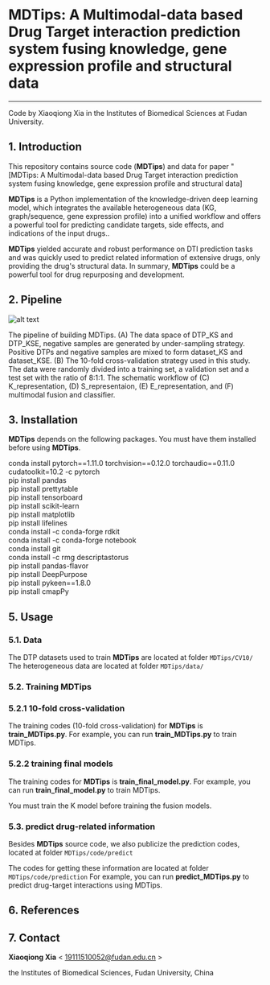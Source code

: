 # MDTips: A Multimodal-data based Drug Target interaction prediction system fusing knowledge, gene expression profile and structural data
-----------------------------------------------------------------
Code by Xiaoqiong Xia in the Institutes of Biomedical Sciences at Fudan University.

## 1. Introduction
This repository contains source code (**MDTips**) and data for paper "[MDTips: A Multimodal-data based Drug Target interaction prediction system fusing knowledge, gene expression profile and structural data]

**MDTips** is a Python implementation of the knowledge-driven deep learning model, which integrates the available heterogeneous data (KG, graph/sequence, gene expression profile) into a unified workflow and offers a powerful tool for predicting candidate targets, side effects, and indications of the input drugs..

**MDTips**  yielded accurate and robust performance on DTI prediction tasks and was quickly used to predict related information of extensive drugs, only providing the drug's structural data. In summary, **MDTips** could be a powerful tool for drug repurposing and development.

## 2. Pipeline

![alt text](docs/Figure1.jpg "Pipeline")

The pipeline of building MDTips. (A) The data space of DTP_KS and DTP_KSE, negative samples are generated by under-sampling strategy. Positive DTPs and negative samples are mixed to form dataset_KS and dataset_KSE. (B) The 10-fold cross-validation strategy used in this study. The data were randomly divided into a training set, a validation set and a test set with the ratio of 8:1:1. The schematic workflow of (C) K_representation, (D) S_representaion, (E) E_representation, and (F) multimodal fusion and classifier. 

## 3. Installation

**MDTips** depends on the following packages. You must have them installed before using **MDTips**.

conda install pytorch==1.11.0 torchvision==0.12.0 torchaudio==0.11.0 cudatoolkit=10.2 -c pytorch  
pip install pandas  
pip install prettytable  
pip install tensorboard  
pip install scikit-learn  
pip install matplotlib  
pip install lifelines  
conda install -c conda-forge rdkit  
conda install -c conda-forge notebook  
conda install git  
conda install -c rmg descriptastorus  
pip install pandas-flavor  
pip install DeepPurpose  
pip install pykeen==1.8.0  
pip install cmapPy  

## 5. Usage

### 5.1. Data

The DTP datasets used to train **MDTips** are located at folder ``MDTips/CV10/``
The heterogeneous data are located at folder ``MDTips/data/``

### 5.2. Training MDTips

### 5.2.1 10-fold cross-validation

The training codes (10-fold cross-validation) for **MDTips** is **train_MDTips.py**.
For example, you can run **train_MDTips.py** to train MDTips.

### 5.2.2 training final models

The training codes for **MDTips** is **train_final_model.py**.
For example, you can run **train_final_model.py** to train MDTips.

You must train the K model before training the fusion models.

### 5.3. predict drug-related information

Besides **MDTips** source code, we also publicize the prediction codes, located at folder ``MDTips/code/predict`` 

The codes for getting these information are located at folder ``MDTips/code/prediction``
For example, you can run **predict_MDTips.py** to predict drug-target interactions using MDTips.

## 6. References

## 7. Contact

**Xiaoqiong Xia** < 19111510052@fudan.edu.cn >

the Institutes of Biomedical Sciences, Fudan University, China

